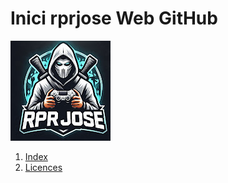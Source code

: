 # Inici rprjose Web GitHub
![Imatge de rprjose](Imatges/rprjose.jpeg)

1. [Index](Index.md)
3. [Licences](LICENSE)
